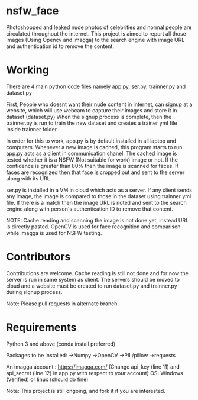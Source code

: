 # nsfw_face
Photoshopped and leaked nude photos of celebrities and normal people are circulated throughout the internet. This project is aimed to report all those images (Using Opencv and imagga) to the search engine with image URL and authentication id to remove the content.

# Working
There are 4 main python code files namely app.py, ser.py, trainner.py and dataset.py

First, People who doesnt want their nude content in internet, can signup at a website, which will use webcam to capture their images and store it in dataset (dataset.py)
When the signup process is complete, then the trainner.py is run to train the new dataset and creates a trainer yml file inside trainner folder

In order for this to work, app.py is by default installed in all laptop and computers. Whenever a new image is cached, this program starts to run. app.py acts as a client in communication chanel. The cached image is tested whether it is a NSFW (Not suitable for work) image or not. If the confidence is greater than 80% then the image is scanned for faces. If faces are recognized then that face is cropped out and sent to the server along with its URL

ser.py is installed in a VM in cloud which acts as a server. If any client sends any image, the image is compared to those in the dataset using trainner yml file. If there is a match then the image URL is noted and sent to the search engine along with person's authentication ID to remove that content.

NOTE: Cache reading and scanning the image is not done yet, instead URL is directly pasted.
OpenCV is used for face recognition and comparison while imagga is used for NSFW testing.

# Contributors
Contributions are welcome. Cache reading is still not done and for now the server is run in same system as client. The servers should be moved to cloud and a website must be created to run dataset.py and trainner.py during signup process.

Note: Please pull requests in alternate branch.

# Requirements
Python 3 and above (conda install preferred)

Packages to be installed:
->Numpy
->OpenCV
->PIL/pillow
->requests

An imagga account : https://imagga.com/ (Change api_key (line 11) and api_secret (line 12) in app.py with respect to your account)
OS: Windows (Verified) or linux (should do fine)

Note: This project is still ongoing, and fork it if you are interested.
